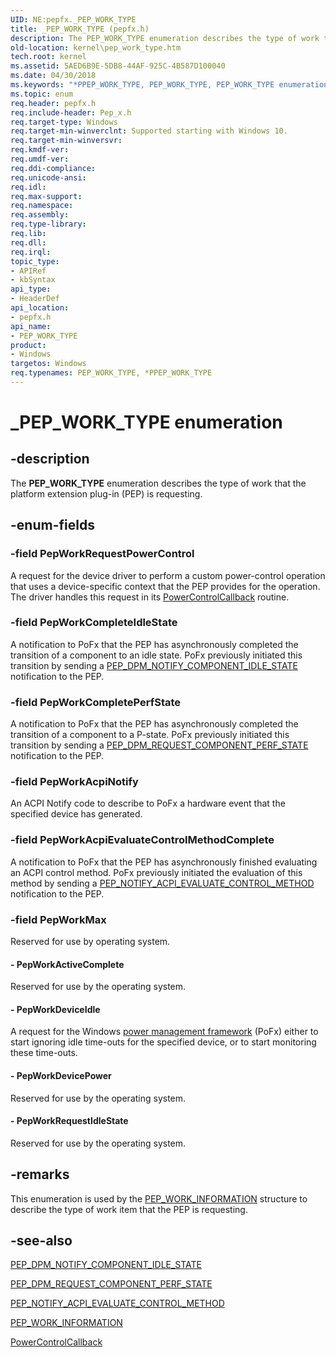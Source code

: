 ```yaml
---
UID: NE:pepfx._PEP_WORK_TYPE
title: _PEP_WORK_TYPE (pepfx.h)
description: The PEP_WORK_TYPE enumeration describes the type of work that the platform extension plug-in (PEP) is requesting.
old-location: kernel\pep_work_type.htm
tech.root: kernel
ms.assetid: 5AED6B9E-5DB8-44AF-925C-4B587D100040
ms.date: 04/30/2018
ms.keywords: "*PPEP_WORK_TYPE, PEP_WORK_TYPE, PEP_WORK_TYPE enumeration [Kernel-Mode Driver Architecture], PepWorkAcpiEvaluateControlMethodComplete, PepWorkAcpiNotify, PepWorkActiveComplete, PepWorkCompleteIdleState, PepWorkCompletePerfState, PepWorkDeviceIdle, PepWorkDevicePower, PepWorkMax, PepWorkRequestIdleState, PepWorkRequestPowerControl, _PEP_WORK_TYPE, kernel.pep_work_type, pepfx/PEP_WORK_TYPE, pepfx/PepWorkAcpiEvaluateControlMethodComplete, pepfx/PepWorkAcpiNotify, pepfx/PepWorkActiveComplete, pepfx/PepWorkCompleteIdleState, pepfx/PepWorkCompletePerfState, pepfx/PepWorkDeviceIdle, pepfx/PepWorkDevicePower, pepfx/PepWorkMax, pepfx/PepWorkRequestIdleState, pepfx/PepWorkRequestPowerControl"
ms.topic: enum
req.header: pepfx.h
req.include-header: Pep_x.h
req.target-type: Windows
req.target-min-winverclnt: Supported starting with Windows 10.
req.target-min-winversvr: 
req.kmdf-ver: 
req.umdf-ver: 
req.ddi-compliance: 
req.unicode-ansi: 
req.idl: 
req.max-support: 
req.namespace: 
req.assembly: 
req.type-library: 
req.lib: 
req.dll: 
req.irql: 
topic_type:
- APIRef
- kbSyntax
api_type:
- HeaderDef
api_location:
- pepfx.h
api_name:
- PEP_WORK_TYPE
product:
- Windows
targetos: Windows
req.typenames: PEP_WORK_TYPE, *PPEP_WORK_TYPE
---
```


# _PEP_WORK_TYPE enumeration


## -description


The <b>PEP_WORK_TYPE</b> enumeration describes the type of work that the platform extension plug-in (PEP) is requesting.


## -enum-fields




### -field PepWorkRequestPowerControl

A request for the device driver to perform a custom power-control operation that uses a device-specific context that the PEP provides for the operation. The driver handles this request in its <a href="https://msdn.microsoft.com/library/windows/hardware/hh439564">PowerControlCallback</a> routine.


### -field PepWorkCompleteIdleState

A notification to PoFx that the PEP has asynchronously completed the transition of a component to an idle state. PoFx previously initiated this transition by sending a <a href="https://msdn.microsoft.com/library/windows/hardware/mt186759">PEP_DPM_NOTIFY_COMPONENT_IDLE_STATE</a> notification to the PEP.


### -field PepWorkCompletePerfState

A notification to PoFx that the PEP has asynchronously completed the transition of a component to a P-state. PoFx previously initiated this transition by sending a <a href="https://msdn.microsoft.com/library/windows/hardware/mt186852">PEP_DPM_REQUEST_COMPONENT_PERF_STATE</a> notification to the PEP.


### -field PepWorkAcpiNotify

An ACPI Notify code to describe to PoFx a hardware event that the specified device has generated.


### -field PepWorkAcpiEvaluateControlMethodComplete

A notification to PoFx that the PEP has asynchronously finished evaluating an ACPI control method. PoFx previously initiated the evaluation of this method by sending a <a href="https://msdn.microsoft.com/library/windows/hardware/mt186659">PEP_NOTIFY_ACPI_EVALUATE_CONTROL_METHOD</a> notification to the PEP.


### -field PepWorkMax

Reserved for use by operating system.


#### - PepWorkActiveComplete

Reserved for use by the operating system.


#### - PepWorkDeviceIdle

A request for the Windows <a href="https://msdn.microsoft.com/B08F8ABF-FD43-434C-A345-337FBB799D9B">power management framework</a> (PoFx) either to start ignoring idle time-outs for the specified device, or to start monitoring these time-outs.


#### - PepWorkDevicePower

Reserved for use by the operating system.


#### - PepWorkRequestIdleState

Reserved for use by the operating system.


## -remarks



This enumeration is used by the <a href="https://msdn.microsoft.com/library/windows/hardware/mt186864">PEP_WORK_INFORMATION</a> structure to describe the type of work item that the PEP is requesting.




## -see-also




<a href="https://msdn.microsoft.com/library/windows/hardware/mt186759">PEP_DPM_NOTIFY_COMPONENT_IDLE_STATE</a>



<a href="https://msdn.microsoft.com/library/windows/hardware/mt186852">PEP_DPM_REQUEST_COMPONENT_PERF_STATE</a>



<a href="https://msdn.microsoft.com/library/windows/hardware/mt186659">PEP_NOTIFY_ACPI_EVALUATE_CONTROL_METHOD</a>



<a href="https://msdn.microsoft.com/library/windows/hardware/mt186864">PEP_WORK_INFORMATION</a>



<a href="https://msdn.microsoft.com/library/windows/hardware/hh439564">PowerControlCallback</a>
 

 

